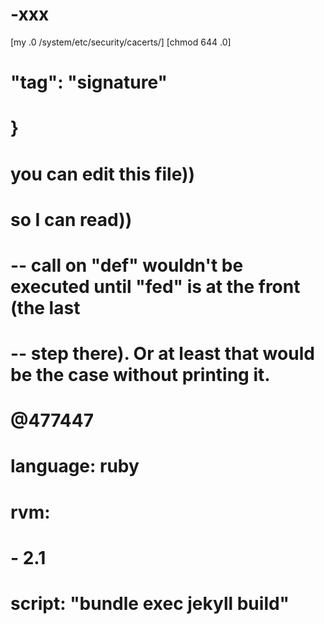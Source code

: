 # -xxx


[my <FILENAME>.0 /system/etc/security/cacerts/]
  [chmod 644 <FILENAME>.0]

#   "tag": "signature"
#    }
# you can edit this file))
# so I can read))
# -- call on "def" wouldn't be executed until "fed" is at the front (the last
# -- step there). Or at least that would be the case without printing it.
# @477447

# language: ruby
# rvm:
# - 2.1
# script: "bundle exec jekyll build"




  
  














